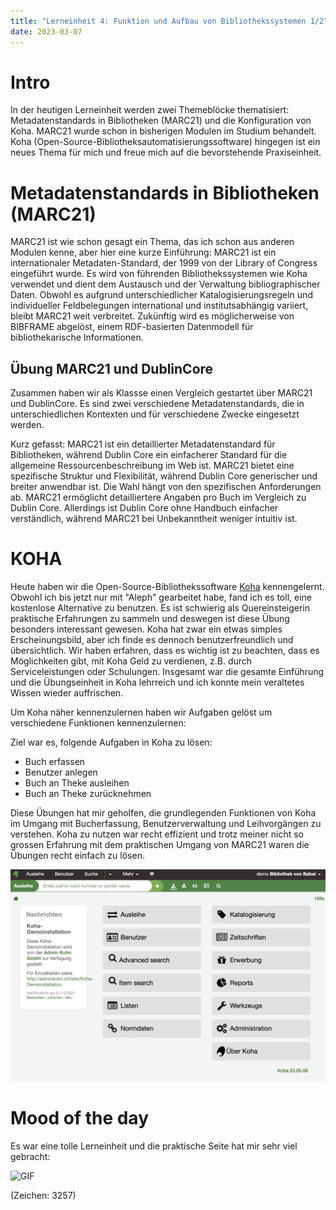 ```yaml
---
title: "Lerneinheit 4: Funktion und Aufbau von Bibliothekssystemen 1/2"
date: 2023-03-07
---
```


# Intro

In der heutigen Lerneinheit werden zwei Themeblöcke thematisiert: Metadatenstandards in Bibliotheken (MARC21) und die Konfiguration von Koha. MARC21 wurde schon in bisherigen Modulen im Studium behandelt. Koha (Open-Source-Bibliotheksautomatisierungssoftware) hingegen ist ein neues Thema für mich und freue mich auf die bevorstehende Praxiseinheit.

# Metadatenstandards in Bibliotheken (MARC21)

MARC21 ist wie schon gesagt ein Thema, das ich schon aus anderen Modulen kenne, aber hier eine kurze Einführung:
MARC21 ist ein internationaler Metadaten-Standard, der 1999 von der Library of Congress eingeführt wurde. Es wird von führenden Bibliothekssystemen wie Koha verwendet und dient dem Austausch und der Verwaltung bibliographischer Daten. Obwohl es aufgrund unterschiedlicher Katalogisierungsregeln und individueller Feldbelegungen international und institutsabhängig variiert, bleibt MARC21 weit verbreitet. Zukünftig wird es möglicherweise von BIBFRAME abgelöst, einem RDF-basierten Datenmodell für bibliothekarische Informationen.

## Übung MARC21 und DublinCore

Zusammen haben wir als Klassse einen Vergleich gestartet über MARC21 und DublinCore. Es sind zwei verschiedene Metadatenstandards, die in unterschiedlichen Kontexten und für verschiedene Zwecke eingesetzt werden.

Kurz gefasst:
MARC21 ist ein detaillierter Metadatenstandard für Bibliotheken, während Dublin Core ein einfacherer Standard für die allgemeine Ressourcenbeschreibung im Web ist. MARC21 bietet eine spezifische Struktur und Flexibilität, während Dublin Core generischer und breiter anwendbar ist. Die Wahl hängt von den spezifischen Anforderungen ab. MARC21 ermöglicht detailliertere Angaben pro Buch im Vergleich zu Dublin Core. Allerdings ist Dublin Core ohne Handbuch einfacher verständlich, während MARC21 bei Unbekanntheit weniger intuitiv ist.

# KOHA

Heute haben wir die Open-Source-Bibliothekssoftware [Koha](https://koha-community.org) kennengelernt. Obwohl ich bis jetzt nur mit "Aleph" gearbeitet habe, fand ich es toll, eine kostenlose Alternative zu benutzen. Es ist schwierig als Quereinsteigerin praktische Erfahrungen zu sammeln und deswegen ist diese Übung besonders interessant gewesen. Koha hat zwar ein etwas simples Erscheinungsbild, aber ich finde es dennoch benutzerfreundlich und übersichtlich. Wir haben erfahren, dass es wichtig ist zu beachten, dass es Möglichkeiten gibt, mit Koha Geld zu verdienen, z.B. durch Serviceleistungen oder Schulungen. Insgesamt war die gesamte Einführung und die Übungseinheit in Koha lehrreich und ich konnte mein veraltetes Wissen wieder auffrischen.

Um Koha näher kennenzulernen haben wir Aufgaben gelöst um verschiedene Funktionen kennenzulernen:

Ziel war es, folgende Aufgaben in Koha zu lösen:

- Buch erfassen
- Benutzer anlegen
- Buch an Theke ausleihen
- Buch an Theke zurücknehmen

Diese Übungen hat mir geholfen, die grundlegenden Funktionen von Koha im Umgang mit Bucherfassung, Benutzerverwaltung und Leihvorgängen zu verstehen. Koha zu nutzen war recht effizient und trotz meiner nicht so grossen Erfahrung mit dem praktischen Umgang von MARC21 waren die Übungen recht einfach zu lösen.

![Koha](/images/KOHA.png) 

# Mood of the day

Es war eine tolle Lerneinheit und die praktische Seite hat mir sehr viel gebracht:

![GIF](https://i.imgflip.com/150wij.jpg)


(Zeichen: 3257)
